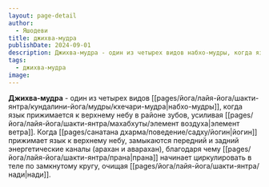 ```yaml
---
layout: page-detail
author:
  - Яшодеви
title: джихва-мудра
publishDate: 2024-09-01
description: Джихва-мудра - один из четырех видов набхо-мудры, когда язык прижимается к верхнему небу в районе зубов, усиливая элемент ветра. Когда йогин прижимает язык к верхнему небу, замыкаются передний и задний энергетические каналы (арахан и аварахан), благодаря чему прана начинает циркулировать в теле по замкнутому кругу, очищая нади.
tags:
  - джихва-мудра
image:
---
```

**Джихва-мудра** - один из четырех видов [[pages/йога/лайя-йога/шакти-янтра/кундалини-йога/мудры/кхечари-мудра|набхо-мудры]], когда язык прижимается к верхнему небу в районе зубов, усиливая [[pages/йога/лайя-йога/шакти-янтра/махабхуты/элемент воздуха|элемент ветра]]. Когда [[pages/санатана дхарма/поведение/садху/йогин|йогин]] прижимает язык к верхнему небу, замыкаются передний и задний энергетические каналы (арахан и аварахан), благодаря чему [[pages/йога/лайя-йога/шакти-янтра/прана|прана]] начинает циркулировать в теле по замкнутому кругу, очищая [[pages/йога/лайя-йога/шакти-янтра/нади|нади]].


